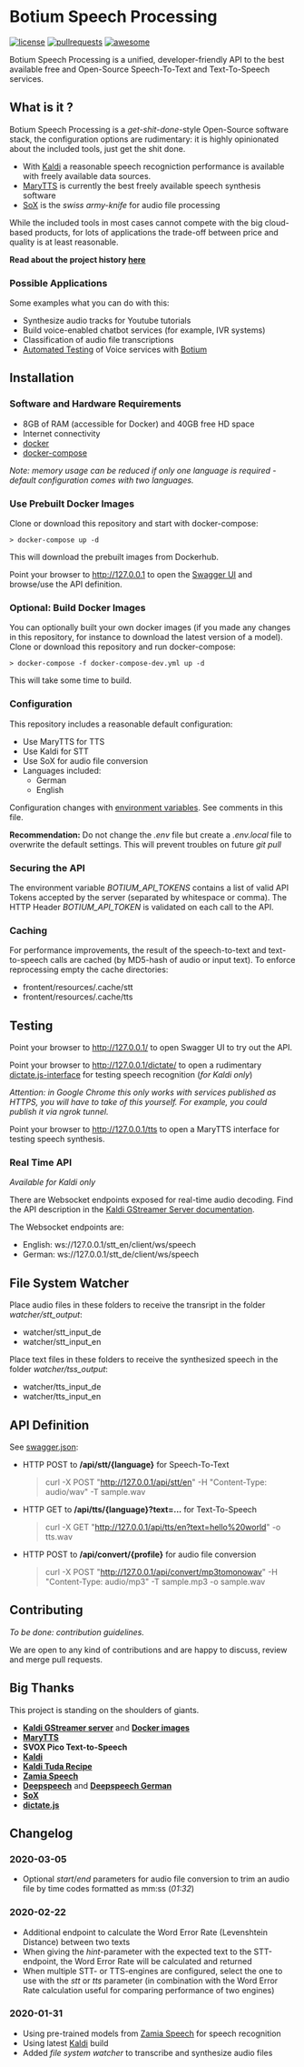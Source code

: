 # Botium Speech Processing

[![license](https://img.shields.io/github/license/mashape/apistatus.svg)]()
[![pullrequests](https://img.shields.io/badge/PR-welcome-green.svg)]()
[![awesome](https://img.shields.io/badge/Awesome-for%20sure!-green.svg)]()

Botium Speech Processing is a unified, developer-friendly API to the best available free and Open-Source Speech-To-Text and Text-To-Speech services.

## What is it ?

Botium Speech Processing is a *get-shit-done*-style Open-Source software stack, the configuration options are rudimentary: it is highly opinionated about the included tools, just get the shit done.

* With [Kaldi](https://kaldi-asr.org/) a reasonable speech recogniction performance is available with freely available data sources. 
* [MaryTTS](http://mary.dfki.de/) is currently the best freely available speech synthesis software
* [SoX](http://sox.sourceforge.net/) is the _swiss army-knife_ for audio file processing

While the included tools in most cases cannot compete with the big cloud-based products, for lots of applications the trade-off between price and quality is at least reasonable.

**Read about the project history [here](https://chatbotslife.com/full-blown-open-source-speech-processing-server-available-on-github-4fb88a54d338)**

### Possible Applications

Some examples what you can do with this:

* Synthesize audio tracks for Youtube tutorials
* Build voice-enabled chatbot services (for example, IVR systems)
* Classification of audio file transcriptions
* [Automated Testing](https://chatbotslife.com/testing-alexa-skills-with-avs-mocha-and-botium-f6c22549f66e) of Voice services with [Botium](https://medium.com/@floriantreml/botium-in-a-nutshell-part-1-overview-f8d0ceaf8fb4)

## Installation

### Software and Hardware Requirements

* 8GB of RAM (accessible for Docker) and 40GB free HD space
* Internet connectivity
* [docker](https://docs.docker.com/)
* [docker-compose](https://docs.docker.com/compose/)

_Note: memory usage can be reduced if only one language is required - default configuration comes with two languages._

### Use Prebuilt Docker Images

Clone or download this repository and start with docker-compose:

    > docker-compose up -d

This will download the prebuilt images from Dockerhub.

Point your browser to http://127.0.0.1 to open the [Swagger UI](https://swagger.io/tools/swagger-ui/) and browse/use the API definition.


### Optional: Build Docker Images

You can optionally built your own docker images (if you made any changes in this repository, for instance to download the latest version of a model). Clone or download this repository and run docker-compose:

    > docker-compose -f docker-compose-dev.yml up -d

This will take some time to build.

### Configuration

This repository includes a reasonable default configuration:

* Use MaryTTS for TTS
* Use Kaldi for STT
* Use SoX for audio file conversion
* Languages included:
  * German
  * English

Configuration changes with [environment variables](./frontend/resources/.env). See comments in this file.

**Recommendation:** Do not change the _.env_ file but create a _.env.local_ file to overwrite the default settings. This will prevent troubles on future _git pull_

### Securing the API

The environment variable _BOTIUM_API_TOKENS_ contains a list of valid API Tokens accepted by the server (separated by whitespace or comma). The HTTP Header _BOTIUM_API_TOKEN_ is validated on each call to the API.

### Caching

For performance improvements, the result of the speech-to-text and text-to-speech calls are cached (by MD5-hash of audio or input text). To enforce reprocessing empty the cache directories:

* frontent/resources/.cache/stt
* frontent/resources/.cache/tts

## Testing

Point your browser to http://127.0.0.1/ to open Swagger UI to try out the API.

Point your browser to http://127.0.0.1/dictate/ to open a rudimentary [dictate.js-interface](https://github.com/Kaljurand/dictate.js) for testing speech recognition (_for Kaldi only_)

_Attention: in Google Chrome this only works with services published as HTTPS, you will have to take of this yourself. For example, you could publish it via ngrok tunnel._

Point your browser to http://127.0.0.1/tts to open a MaryTTS interface for testing speech synthesis.

### Real Time API
_Available for Kaldi only_

There are Websocket endpoints exposed for real-time audio decoding. Find the API description in the [Kaldi GStreamer Server documentation](https://github.com/alumae/kaldi-gstreamer-server#websocket-based-client-server-protocol).

The Websocket endpoints are:

* English: ws://127.0.0.1/stt_en/client/ws/speech
* German: ws://127.0.0.1/stt_de/client/ws/speech

## File System Watcher

Place audio files in these folders to receive the transript in the folder _watcher/stt_output_:

* watcher/stt_input_de
* watcher/stt_input_en

Place text files in these folders to receive the synthesized speech in the folder _watcher/tss_output_:

* watcher/tts_input_de
* watcher/tts_input_en

## API Definition

See [swagger.json](./frontend/src/swagger.json):

* HTTP POST to **/api/stt/{language}** for Speech-To-Text

    > curl -X POST "http://127.0.0.1/api/stt/en" -H "Content-Type: audio/wav" -T sample.wav

* HTTP GET to **/api/tts/{language}?text=...** for Text-To-Speech

    > curl -X GET "http://127.0.0.1/api/tts/en?text=hello%20world" -o tts.wav

* HTTP POST to **/api/convert/{profile}** for audio file conversion

    > curl -X POST "http://127.0.0.1/api/convert/mp3tomonowav" -H "Content-Type: audio/mp3" -T sample.mp3 -o sample.wav

## Contributing

_To be done: contribution guidelines._

We are open to any kind of contributions and are happy to discuss, review and merge pull requests.

## Big Thanks

This project is standing on the shoulders of giants.

* **[Kaldi GStreamer server](https://github.com/alumae/kaldi-gstreamer-server)** and **[Docker images](https://github.com/jcsilva/docker-kaldi-gstreamer-server)**
* **[MaryTTS](http://mary.dfki.de/)**
* **SVOX Pico Text-to-Speech**
* **[Kaldi](https://kaldi-asr.org/)**
* **[Kaldi Tuda Recipe](https://github.com/uhh-lt/kaldi-tuda-de)**
* **[Zamia Speech](https://github.com/gooofy/zamia-speech)**
* **[Deepspeech](https://github.com/mozilla/DeepSpeech)** and **[Deepspeech German](https://github.com/AASHISHAG/deepspeech-german)**
* **[SoX](http://sox.sourceforge.net/)**
* **[dictate.js](https://github.com/Kaljurand/dictate.js)**

## Changelog

### 2020-03-05

* Optional _start_/_end_ parameters for audio file conversion to trim an audio file by time codes formatted as mm:ss (_01:32_)

### 2020-02-22

* Additional endpoint to calculate the Word Error Rate (Levenshtein Distance) between two texts
* When giving the _hint_-parameter with the expected text to the STT-endpoint, the Word Error Rate will be calculated and returned
* When multiple STT- or TTS-engines are configured, select the one to use with the _stt_ or _tts_ parameter (in combination with the Word Error Rate calculation useful for comparing performance of two engines)

### 2020-01-31

* Using pre-trained models from [Zamia Speech](https://github.com/gooofy/zamia-speech) for speech recognition
* Using latest [Kaldi](https://kaldi-asr.org/) build
* Added _file system watcher_ to transcribe and synthesize audio files
